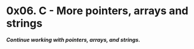 # 0x06. C - More pointers, arrays and strings

_**Continue working with pointers, arrays, and strings.**_  
